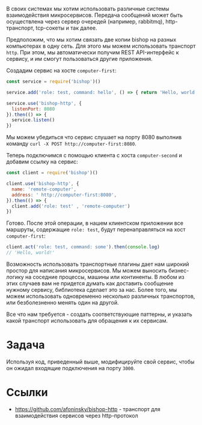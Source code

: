 В своих системах мы хотим использовать различные системы взаимодействия микросервисов. Передача сообщений может быть осуществлена через сервер очередей (например, rabbitmq), http-транспорт, tcp-сокеты и так далее.

Предположим, что мы хотим связать две копии bishop на разных компьютерах в одну сеть. Для этого мы можем использовать транспорт `http`. При этом, мы автоматически получим REST API-интерфейс к сервису, и им смогут пользоваться другие приложения.

Создадим сервис на хосте `computer-first`:
```javascript
const service = require('bishop')()

service.add('role: test, command: hello', () => { return 'Hello, world!' } )

service.use('bishop-http', {
  listenPort: 8080
}).then(() => {
  service.listen()
})

```
Мы можем убедиться что сервис слушает на порту 8080 выполнив команду `curl -X POST http://computer-first:8080`.

Теперь подключимся с помощью клиента с хоста `computer-second` и добавим ссылку на сервис:
```javascript
const client = require('bishop')()

client.use('bishop-http', {
  name: 'remote-computer',
  address: ' http://computer-first:8080',
}).then(() => {
  client.add('role: test' , 'remote-computer')
})

```

Готово. После этой операции, в нашем клиентском приложении все маршруты, содержащие `role: test`, будут перенаправляться на хост `computer-first`:
```javascript
client.act('role: test, command: some').then(console.log)
// 'Hello, world!'
```


Возможность использовать транспортные плагины дает нам широкий простор для написания микросервисов. Мы можем выносить бизнес-логику на соседние процессы, машины или континенты. В любом из этих случаев вам не придется думать как доставить сообщение нужному сервису, библиотека сделает это за нас. Более того, мы можем использовать одновременно несколько различных транспортов, или безболезненно менять один на другой.

Все что нам требуется - создать соответствующие паттерны, и указать какой транспорт использовать для обращения к их сервисам.

# Задача
Используя код, приведенный выше, модифицируйте свой сервис, чтобы он ожидал входящие подключения на порту `3000`.

# Ссылки
* https://github.com/afoninsky/bishop-http - транспорт для взаимодействия сервисов через http-протокол
